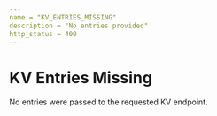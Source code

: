 ```yaml
---
name = "KV_ENTRIES_MISSING"
description = "No entries provided"
http_status = 400
---
```


# KV Entries Missing

No entries were passed to the requested KV endpoint.
